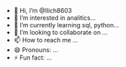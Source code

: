 - 👋 Hi, I’m @Ilich8603
- 👀 I’m interested in analitics...
- 🌱 I’m currently learning sql, python...
- 💞️ I’m looking to collaborate on ...
- 📫 How to reach me ...
- 😄 Pronouns: ...
- ⚡ Fun fact: ...

<!---
Ilich8603/Ilich8603 is a ✨ special ✨ repository because its `README.md` (this file) appears on your GitHub profile.
You can click the Preview link to take a look at your changes.
--->
